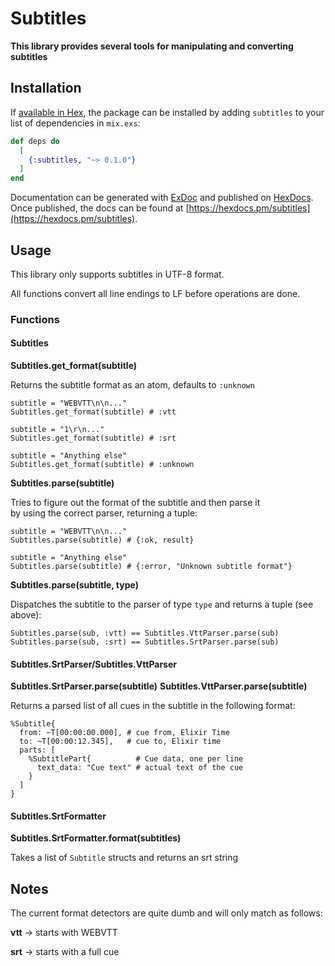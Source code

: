 # Subtitles

**This library provides several tools for manipulating and converting subtitles**

## Installation

If [available in Hex](https://hex.pm/docs/publish), the package can be installed
by adding `subtitles` to your list of dependencies in `mix.exs`:

```elixir
def deps do
  [
    {:subtitles, "~> 0.1.0"}
  ]
end
```

Documentation can be generated with [ExDoc](https://github.com/elixir-lang/ex_doc)
and published on [HexDocs](https://hexdocs.pm). Once published, the docs can
be found at [https://hexdocs.pm/subtitles](https://hexdocs.pm/subtitles).

## Usage

This library only supports subtitles in UTF-8 format.  

All functions convert all line endings to LF before operations are done.

### Functions

#### Subtitles

**Subtitles.get_format(subtitle)**

Returns the subtitle format as an atom, defaults to `:unknown`

```
subtitle = "WEBVTT\n\n..."
Subtitles.get_format(subtitle) # :vtt

subtitle = "1\r\n..."
Subtitles.get_format(subtitle) # :srt

subtitle = "Anything else"
Subtitles.get_format(subtitle) # :unknown
```

**Subtitles.parse(subtitle)**

Tries to figure out the format of the subtitle and then parse it  
by using the correct parser, returning a tuple:

```
subtitle = "WEBVTT\n\n..."
Subtitles.parse(subtitle) # {:ok, result}

subtitle = "Anything else"
Subtitles.parse(subtitle) # {:error, "Unknown subtitle format"}
```

**Subtitles.parse(subtitle, type)**

Dispatches the subtitle to the parser of type `type` and returns a tuple (see above):

```
Subtitles.parse(sub, :vtt) == Subtitles.VttParser.parse(sub)
Subtitles.parse(sub, :srt) == Subtitles.SrtParser.parse(sub)
```

#### Subtitles.SrtParser/Subtitles.VttParser

**Subtitles.SrtParser.parse(subtitle)**
**Subtitles.VttParser.parse(subtitle)**

Returns a parsed list of all cues in the subtitle in the following format:

```
%Subtitle{
  from: ~T[00:00:00.000], # cue from, Elixir Time
  to: ~T[00:00:12.345],   # cue to, Elixir time
  parts: [
    %SubtitlePart{          # Cue data, one per line
      text_data: "Cue text" # actual text of the cue
    }
  ]
}
```

#### Subtitles.SrtFormatter

**Subtitles.SrtFormatter.format(subtitles)**

Takes a list of `Subtitle` structs and returns an srt string

## Notes

The current format detectors are quite dumb and will only match as follows:  

**vtt** -> starts with WEBVTT  

**srt** -> starts with a full cue

